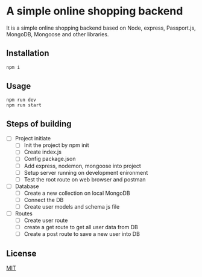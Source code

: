 # A simple online shopping backend

It is a simple online shopping backend based on Node, express, Passport.js, MongoDB, Mongoose and other libraries.

## Installation

```bash
npm i
```

## Usage

```
npm run dev
npm run start
```

## Steps of building

- [ ] Project initiate
  - [ ] Init the project by npm init
  - [ ] Create index.js
  - [ ] Config package.json
  - [ ] Add express, nodemon, mongoose into project
  - [ ] Setup server running on development enironment
  - [ ] Test the root route on web browser and postman
- [ ] Database
  - [ ] Create a new collection on local MongoDB
  - [ ] Connect the DB
  - [ ] Create user models and schema js file
- [ ] Routes
  - [ ] Create user route
  - [ ] create a get route to get all user data from DB
  - [ ] Create a post route to save a new user into DB

## License

[MIT](https://choosealicense.com/licenses/mit/)
